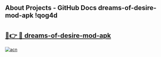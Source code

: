 ## About Projects - GitHub Docs dreams-of-desire-mod-apk !qog4d

# <h2><a href="https://andorid.site?title=dreams-of-desire-mod-apk&ref=14PRO">🔗👉 🔴 dreams-of-desire-mod-apk</a></h2>

[![acn](https://github.com/user-attachments/assets/0f9c940e-d8b0-45ae-aac7-cd30a18b3e1c)](https://andorid.site?title=dreams-of-desire-mod-apk&ref=14PRO)

